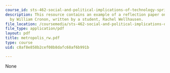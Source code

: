 ```yaml
---
course_id: sts-462-social-and-political-implications-of-technology-spring-2006
description: This resource contains an example of a reflection paper on Nature's Metropolis
  by William Cronon, written by a student, Rachel Wellhausen.
file_location: /coursemedia/sts-462-social-and-political-implications-of-technology-spring-2006/c8af8e858b2cef08b8dafc68af6b991b_metropolis_rw.pdf
file_type: application/pdf
layout: pdf
title: metropolis_rw.pdf
type: course
uid: c8af8e858b2cef08b8dafc68af6b991b

---
```

None